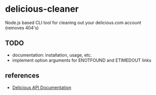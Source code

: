 # delicious-cleaner 
Node.js based CLI tool for cleaning out your delicious.com account (removes 404's)

## TODO
- documentation: installation, usage, etc.
- implement option arguments for ENOTFOUND and ETIMEDOUT links

## references
- [Delicious API Documentation](https://github.com/avos/delicious-api)

